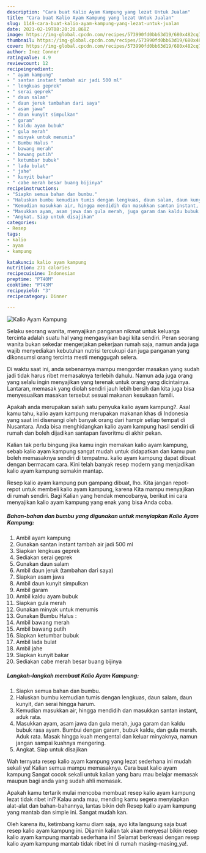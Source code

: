 ```yaml
---
description: "Cara buat Kalio Ayam Kampung yang lezat Untuk Jualan"
title: "Cara buat Kalio Ayam Kampung yang lezat Untuk Jualan"
slug: 1149-cara-buat-kalio-ayam-kampung-yang-lezat-untuk-jualan
date: 2021-02-19T08:20:20.868Z
image: https://img-global.cpcdn.com/recipes/573990fd0bb63d19/680x482cq70/kalio-ayam-kampung-foto-resep-utama.jpg
thumbnail: https://img-global.cpcdn.com/recipes/573990fd0bb63d19/680x482cq70/kalio-ayam-kampung-foto-resep-utama.jpg
cover: https://img-global.cpcdn.com/recipes/573990fd0bb63d19/680x482cq70/kalio-ayam-kampung-foto-resep-utama.jpg
author: Inez Conner
ratingvalue: 4.9
reviewcount: 12
recipeingredient:
- " ayam kampung"
- " santan instant tambah air jadi 500 ml"
- " lengkuas geprek"
- " serai geprek"
- " daun salam"
- " daun jeruk tambahan dari saya"
- " asam jawa"
- " daun kunyit simpulkan"
- " garam"
- " kaldu ayam bubuk"
- " gula merah"
- " minyak untuk menumis"
- " Bumbu Halus "
- " bawang merah"
- " bawang putih"
- " ketumbar bubuk"
- " lada bulat"
- " jahe"
- " kunyit bakar"
- " cabe merah besar buang bijinya"
recipeinstructions:
- "Siapkn semua bahan dan bumbu."
- "Haluskan bumbu kemudian tumis dengan lengkuas, daun salam, daun kunyit, dan serai hingga harum."
- "Kemudian masukkan air, hingga mendidih dan masukkan santan instant, aduk rata."
- "Masukkan ayam, asam jawa dan gula merah, juga garam dan kaldu bubuk rasa ayam. Bumbui dengan garam, bubuk kaldu, dan gula merah. Aduk rata. Masak hingga kuah mengental dan keluar minyaknya, namun jangan sampai kuahnya mengering."
- "Angkat. Siap untuk disajikan"
categories:
- Resep
tags:
- kalio
- ayam
- kampung

katakunci: kalio ayam kampung 
nutrition: 271 calories
recipecuisine: Indonesian
preptime: "PT40M"
cooktime: "PT43M"
recipeyield: "3"
recipecategory: Dinner

---
```



![Kalio Ayam Kampung](https://img-global.cpcdn.com/recipes/573990fd0bb63d19/680x482cq70/kalio-ayam-kampung-foto-resep-utama.jpg)

Selaku seorang wanita, menyajikan panganan nikmat untuk keluarga tercinta adalah suatu hal yang mengasyikan bagi kita sendiri. Peran seorang  wanita bukan sekedar mengerjakan pekerjaan rumah saja, namun anda juga wajib menyediakan kebutuhan nutrisi tercukupi dan juga panganan yang dikonsumsi orang tercinta mesti menggugah selera.

Di waktu  saat ini, anda sebenarnya mampu mengorder masakan yang sudah jadi tidak harus ribet memasaknya terlebih dahulu. Namun ada juga orang yang selalu ingin menyajikan yang terenak untuk orang yang dicintainya. Lantaran, memasak yang diolah sendiri jauh lebih bersih dan kita juga bisa menyesuaikan masakan tersebut sesuai makanan kesukaan famili. 



Apakah anda merupakan salah satu penyuka kalio ayam kampung?. Asal kamu tahu, kalio ayam kampung merupakan makanan khas di Indonesia yang saat ini disenangi oleh banyak orang dari hampir setiap tempat di Nusantara. Anda bisa menghidangkan kalio ayam kampung hasil sendiri di rumah dan boleh dijadikan santapan favoritmu di akhir pekan.

Kalian tak perlu bingung jika kamu ingin memakan kalio ayam kampung, sebab kalio ayam kampung sangat mudah untuk didapatkan dan kamu pun boleh memasaknya sendiri di tempatmu. kalio ayam kampung dapat dibuat dengan bermacam cara. Kini telah banyak resep modern yang menjadikan kalio ayam kampung semakin mantap.

Resep kalio ayam kampung pun gampang dibuat, lho. Kita jangan repot-repot untuk membeli kalio ayam kampung, karena Kita mampu menyajikan di rumah sendiri. Bagi Kalian yang hendak mencobanya, berikut ini cara menyajikan kalio ayam kampung yang enak yang bisa Anda coba.

<!--inarticleads1-->

##### Bahan-bahan dan bumbu yang digunakan untuk menyiapkan Kalio Ayam Kampung:

1. Ambil  ayam kampung
1. Gunakan  santan instant tambah air jadi 500 ml
1. Siapkan  lengkuas geprek
1. Sediakan  serai geprek
1. Gunakan  daun salam
1. Ambil  daun jeruk (tambahan dari saya)
1. Siapkan  asam jawa
1. Ambil  daun kunyit simpulkan
1. Ambil  garam
1. Ambil  kaldu ayam bubuk
1. Siapkan  gula merah
1. Gunakan  minyak untuk menumis
1. Gunakan  Bumbu Halus :
1. Ambil  bawang merah
1. Ambil  bawang putih
1. Siapkan  ketumbar bubuk
1. Ambil  lada bulat
1. Ambil  jahe
1. Siapkan  kunyit bakar
1. Sediakan  cabe merah besar buang bijinya




<!--inarticleads2-->

##### Langkah-langkah membuat Kalio Ayam Kampung:

1. Siapkn semua bahan dan bumbu.
1. Haluskan bumbu kemudian tumis dengan lengkuas, daun salam, daun kunyit, dan serai hingga harum.
1. Kemudian masukkan air, hingga mendidih dan masukkan santan instant, aduk rata.
1. Masukkan ayam, asam jawa dan gula merah, juga garam dan kaldu bubuk rasa ayam. Bumbui dengan garam, bubuk kaldu, dan gula merah. Aduk rata. Masak hingga kuah mengental dan keluar minyaknya, namun jangan sampai kuahnya mengering.
1. Angkat. Siap untuk disajikan




Wah ternyata resep kalio ayam kampung yang lezat sederhana ini mudah sekali ya! Kalian semua mampu memasaknya. Cara buat kalio ayam kampung Sangat cocok sekali untuk kalian yang baru mau belajar memasak maupun bagi anda yang sudah ahli memasak.

Apakah kamu tertarik mulai mencoba membuat resep kalio ayam kampung lezat tidak ribet ini? Kalau anda mau, mending kamu segera menyiapkan alat-alat dan bahan-bahannya, lantas bikin deh Resep kalio ayam kampung yang mantab dan simple ini. Sangat mudah kan. 

Oleh karena itu, ketimbang kamu diam saja, ayo kita langsung saja buat resep kalio ayam kampung ini. Dijamin kalian tak akan menyesal bikin resep kalio ayam kampung mantab sederhana ini! Selamat berkreasi dengan resep kalio ayam kampung mantab tidak ribet ini di rumah masing-masing,ya!.

